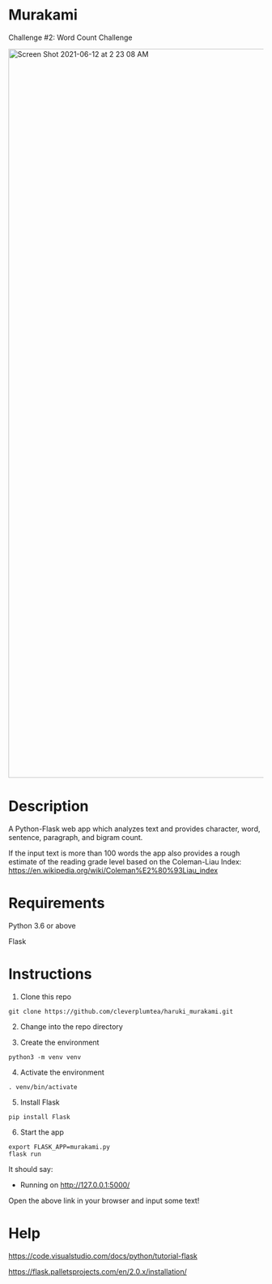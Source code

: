 # Murakami
Challenge #2: Word Count Challenge

<img width="1437" alt="Screen Shot 2021-06-12 at 2 23 08 AM" src="https://user-images.githubusercontent.com/61565989/121767272-36e2e500-cb25-11eb-9b68-0f776f12f229.png">

# Description
A Python-Flask web app which analyzes text and provides character, word, sentence, paragraph, and bigram count.

If the input text is more than 100 words the app also provides a rough estimate of the reading grade level based on the Coleman-Liau Index:
https://en.wikipedia.org/wiki/Coleman%E2%80%93Liau_index

# Requirements
Python 3.6 or above

Flask

# Instructions

1. Clone this repo
```
git clone https://github.com/cleverplumtea/haruki_murakami.git
```

2. Change into the repo directory


3. Create the environment
```
python3 -m venv venv
```

4. Activate the environment
```
. venv/bin/activate
```

5. Install Flask
```
pip install Flask
```

6. Start the app
```
export FLASK_APP=murakami.py
flask run
```
It should say:
 * Running on http://127.0.0.1:5000/

Open the above link in your browser and input some text!

# Help
https://code.visualstudio.com/docs/python/tutorial-flask

https://flask.palletsprojects.com/en/2.0.x/installation/
